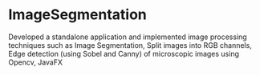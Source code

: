 # ImageSegmentation
Developed a standalone application and implemented image processing techniques such as Image Segmentation, Split images into RGB channels, Edge detection (using Sobel and Canny) of microscopic images using Opencv, JavaFX
